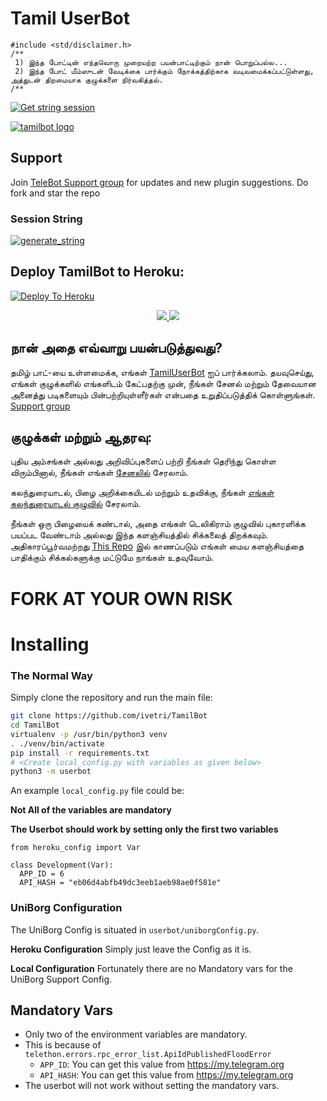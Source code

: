 # Tamil UserBot 

```
#include <std/disclaimer.h>
/**
 1) இந்த போட்டின் எந்தவொரு முறையற்ற பயன்பாட்டிற்கும் நான் பொறுப்பல்ல...
 2) இந்த போட் மீம்ஸுடன் வேடிக்கை பார்க்கும் நோக்கத்திற்காக வடிவமைக்கப்பட்டுள்ளது,
அத்துடன் திறமையாக குழுக்களை நிர்வகித்தல்.
/**
```

[![Get string session](https://repl.it/badge/github/ivetri/tamilbot)](https://generatestringsession.ivetri.repl.run/)

[![tamilbot logo](https://telegra.ph/file/2790938cacb9aa80d478c.jpg)](https://heroku.com/deploy?template=https://github.com/ivetri/tamilbot)

## Support
Join [TeleBot Support group](https://t.me/TamilSupport) for updates and new plugin suggestions.
Do fork and star the repo 

### Session String 
<a href="https://telebot-sessionstring-generator.xditya.repl.run/" target="_blank"><img src="https://img.shields.io/badge/run-string__session.py-red?style=for-the-badge&logo=repl.it" alt="generate_string" /></a>

## Deploy TamilBot to Heroku:

[![Deploy To Heroku](https://www.herokucdn.com/deploy/button.svg)](https://dashboard.heroku.com/new?button-url=https%3A%2F%2Fgithub.com%2Fivetri%2Ftamilbot%2Ftree%2Fbugs&template=https%3A%2F%2Fgithub.com%2Fivetri%2Ftamilbot)
<p align="center">
  <a href="https://github.com/ivetri/tamilbot/fork">
    <img src="https://img.shields.io/github/forks/ivetri/tamilbot?label=Fork&style=social">
    
  </a>
  <a href="https://github.com/ivetri/tamilbot">
    <img src="https://img.shields.io/github/stars/ivetri/tamilbot?style=social">
  </a>
</p>


## நான் அதை எவ்வாறு பயன்படுத்துவது?

தமிழ் பாட்-யை உள்ளமைக்க, எங்கள் [TamilUserBot](https://t.me/TamilUserBot) ஐப் பார்க்கலாம்.
தயவுசெய்து, எங்கள் குழுக்களில் எங்களிடம் கேட்பதற்கு முன்,
நீங்கள் சேனல் மற்றும் தேவையான அனைத்து படிகளையும் பின்பற்றியுள்ளீர்கள் என்பதை உறுதிப்படுத்திக் கொள்ளுங்கள்.
[Support group](https://t.me/Tamilsupport)

## குழுக்கள் மற்றும் ஆதரவு:

புதிய அம்சங்கள் அல்லது அறிவிப்புகளைப் பற்றி நீங்கள் தெரிந்து கொள்ள விரும்பினால், நீங்கள் எங்கள் [சேனலில்](https://t.me/TamilUserBOT) சேரலாம்.

கலந்துரையாடல், பிழை அறிக்கையிடல் மற்றும் உதவிக்கு, நீங்கள் [எங்கள் கலந்துரையாடல் குழுவில்](https://t.me/TamilSupport) சேரலாம்.

நீங்கள் ஒரு பிழையைக் கண்டால், அதை எங்கள் டெலிகிராம் குழுவில் புகாரளிக்க பயப்பட வேண்டாம் அல்லது இந்த களஞ்சியத்தில் சிக்கலைத் திறக்கவும். அதிகாரப்பூர்வமற்றது
[This Repo](https://github.com/IVETRI/TamilBot) இல் காணப்படும் எங்கள் மைய களஞ்சியத்தை பாதிக்கும் சிக்கல்களுக்கு மட்டுமே நாங்கள் உதவுவோம்.

# FORK AT YOUR OWN RISK
# Installing

### The Normal Way

Simply clone the repository and run the main file:
```sh
git clone https://github.com/ivetri/TamilBot
cd TamilBot
virtualenv -p /usr/bin/python3 venv
. ./venv/bin/activate
pip install -r requirements.txt
# <Create local_config.py with variables as given below>
python3 -m userbot
```

An example `local_config.py` file could be:

**Not All of the variables are mandatory**

__The Userbot should work by setting only the first two variables__

```python3
from heroku_config import Var

class Development(Var):
  APP_ID = 6
  API_HASH = "eb06d4abfb49dc3eeb1aeb98ae0f581e"
```

### UniBorg Configuration

The UniBorg Config is situated in `userbot/uniborgConfig.py`.

**Heroku Configuration**
Simply just leave the Config as it is.

**Local Configuration**
Fortunately there are no Mandatory vars for the UniBorg Support Config.

## Mandatory Vars

- Only two of the environment variables are mandatory.
- This is because of `telethon.errors.rpc_error_list.ApiIdPublishedFloodError`
    - `APP_ID`:   You can get this value from https://my.telegram.org
    - `API_HASH`:   You can get this value from https://my.telegram.org
- The userbot will not work without setting the mandatory vars.
